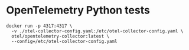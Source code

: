 # OpenTelemetry Python tests

```
docker run -p 4317:4317 \
  -v ./otel-collector-config.yaml:/etc/otel-collector-config.yaml \
  otel/opentelemetry-collector:latest \
  --config=/etc/otel-collector-config.yaml
```
